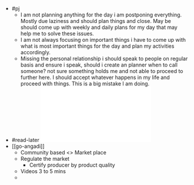 - #pj
	- I am not planning anything for the day i am postponing everything. Mostly due laziness and should plan things and close. May be should come up with weekly and daily plans for my day that may help me to solve these issues.
	- I am not always focusing on important things i have to come up with what is most important things for the day and plan my activities accordingly.
	- Missing the personal relationship i should speak to people on regular basis and ensure i speak, should i create an planner when to call someone? not sure something holds me and not able to proceed to further here. I should accept whatever happens in my life and proceed with things. This is a big mistake I am doing.
- #read-later ![1-year plan to build a good life - HabitStrong.pdf](../assets/1-year_plan_to_build_a_good_life_-_HabitStrong_1683372829709_0.pdf)
- [[go-angadi]]
	- Community based <> Market place
	- Regulate the market
		- Certify producer by product quality
	- Videos 3 to 5 mins
	-